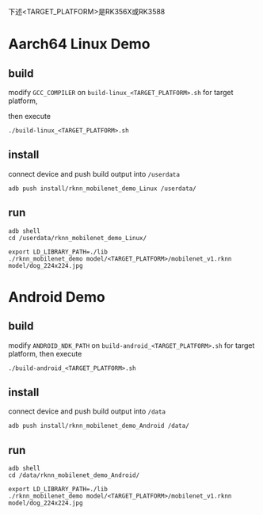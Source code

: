 下述<TARGET_PLATFORM>是RK356X或RK3588
# Aarch64 Linux Demo
## build

modify `GCC_COMPILER` on `build-linux_<TARGET_PLATFORM>.sh` for target platform,

then execute

```
./build-linux_<TARGET_PLATFORM>.sh
```

## install

connect device and push build output into `/userdata`

```
adb push install/rknn_mobilenet_demo_Linux /userdata/
```

## run

```
adb shell
cd /userdata/rknn_mobilenet_demo_Linux/
```

```
export LD_LIBRARY_PATH=./lib
./rknn_mobilenet_demo model/<TARGET_PLATFORM>/mobilenet_v1.rknn model/dog_224x224.jpg
```

# Android Demo
## build

modify `ANDROID_NDK_PATH` on `build-android_<TARGET_PLATFORM>.sh` for target platform, then execute

```
./build-android_<TARGET_PLATFORM>.sh
```

## install

connect device and push build output into `/data`

```
adb push install/rknn_mobilenet_demo_Android /data/
```

## run

```
adb shell
cd /data/rknn_mobilenet_demo_Android/
```

```
export LD_LIBRARY_PATH=./lib
./rknn_mobilenet_demo model/<TARGET_PLATFORM>/mobilenet_v1.rknn model/dog_224x224.jpg
```